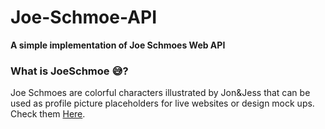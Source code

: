# Joe-Schmoe-API
**A simple implementation of Joe Schmoes Web API**

### What is JoeSchmoe 😅?
Joe Schmoes are colorful characters illustrated by Jon&Jess that can be used as profile picture placeholders for live websites or design mock ups.
 Check them [Here](https://joeschmoe.io/).

